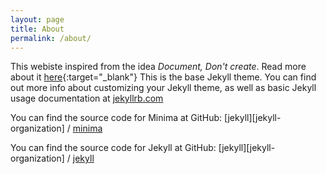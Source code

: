 ```yaml
---
layout: page
title: About
permalink: /about/
---
```


This webiste inspired from the idea *Document, Don't create*. Read more about it [here](https://www.garyvaynerchuk.com/creating-content-that-builds-your-personal-brand/){:target="_blank"}
This is the base Jekyll theme. You can find out more info about customizing your Jekyll theme, as well as basic Jekyll usage documentation at [jekyllrb.com](https://jekyllrb.com/)

You can find the source code for Minima at GitHub:
[jekyll][jekyll-organization] /
[minima](https://github.com/jekyll/minima)

You can find the source code for Jekyll at GitHub:
[jekyll][jekyll-organization] /
[jekyll](https://github.com/jekyll/jekyll)


